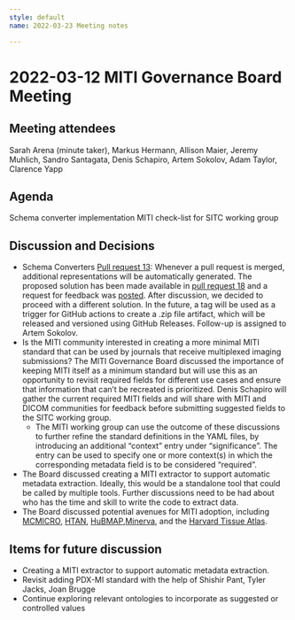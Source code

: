 ```yaml
---
style: default
name: 2022-03-23 Meeting notes

---
```

# 2022-03-12 MITI Governance Board Meeting

## Meeting attendees
Sarah Arena (minute taker), Markus Hermann, Allison Maier, Jeremy Muhlich, Sandro Santagata, Denis Schapiro, Artem Sokolov, Adam Taylor, Clarence Yapp

## Agenda
Schema converter implementation
MITI check-list for SITC working group


## Discussion and Decisions
- Schema Converters [Pull request 13](https://github.com/miti-consortium/MITI/pull/13): Whenever a pull request is merged, additional representations will be automatically generated. The proposed solution has been made available in [pull request 18](https://github.com/miti-consortium/MITI/pull/18) and a request for feedback was [posted](https://github.com/miti-consortium/MITI/pull/13#issuecomment-1028556605). After discussion, we decided to proceed with a different solution. In the future, a tag will be used as a trigger for GitHub actions to create a .zip file artifact, which will be released and versioned using GitHub Releases. Follow-up is assigned to Artem Sokolov.
- Is the MITI community interested in creating a more minimal MITI standard that can be used by journals that receive multiplexed imaging submissions? The MITI Governance Board discussed the importance of keeping MITI itself as a minimum standard but will use this as an opportunity to revisit required fields for different use cases and ensure that information that can’t be recreated is prioritized. Denis Schapiro will gather the current required MITI fields and will share with MITI and DICOM communities for feedback before submitting suggested fields to the SITC working group.
     - The MITI working group can use the outcome of these discussions to further refine the standard definitions in the YAML files, by introducing an additional “context” entry under “significance”. The entry can be used to specify one or more context(s) in which the corresponding metadata field is to be considered “required”.
- The Board discussed creating a MITI extractor to support automatic metadata extraction. Ideally, this would be a standalone tool that could be called by multiple tools. Further discussions need to be had about who has the time and skill to write the code to extract data.
- The Board discussed potential avenues for MITI adoption, including [MCMICRO](https://mcmicro.org/), [HTAN](https://humantumoratlas.org/), [HuBMAP](https://hubmapconsortium.org/),[Minerva](https://github.com/labsyspharm/minerva-story/wiki), and the [Harvard Tissue Atlas](https://www.tissue-atlas.org).


## Items for future discussion
- Creating a MITI extractor to support automatic metadata extraction.
- Revisit adding PDX-MI standard with the help of Shishir Pant, Tyler Jacks, Joan Brugge
- Continue exploring relevant ontologies to incorporate as suggested or controlled values
